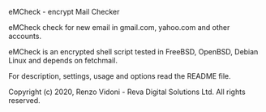 eMCheck - encrypt Mail Checker
 
eMCheck check for new email in gmail.com, yahoo.com and other accounts.
 
eMCheck is an encrypted shell script tested in FreeBSD, OpenBSD, Debian Linux and depends on fetchmail. 
 
For description, settings, usage and options read the README file.
 
Copyright (c) 2020, Renzo Vidoni - Reva Digital Solutions Ltd. All rights reserved.
